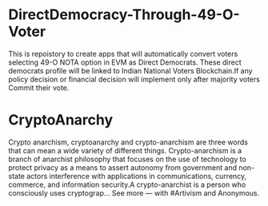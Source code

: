 # DirectDemocracy-Through-49-O-Voter
This is repoistory to create apps that will automatically convert voters selecting 49-O NOTA option in EVM as Direct Democrats.
These direct democrats profile will be linked to Indian National Voters Blockchain.If any policy decision or financial decision will implement only after majority voters Commit their vote.

# CryptoAnarchy
Crypto anarchism, cryptoanarchy and crypto-anarchism are three words that can mean a wide variety of different things.
Crypto-anarchism is a branch of anarchist philosophy that focuses on the use of technology to protect privacy as a means to assert autonomy from government and non-state actors interference with applications in communications, currency, commerce, and information security.A crypto-anarchist is a person who consciously uses cryptograp… See more — with #Artivism and Anonymous.


